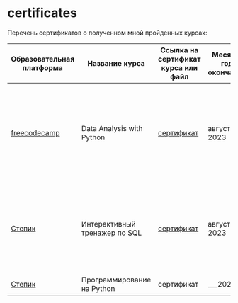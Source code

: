 # certificates
Перечень сертификатов о полученном мной пройденных курсах:

| Образовательная платформа | Название курса | Ссылка на сертификат курса или файл | Месяц и год окончания | Полученные навыки |
| -------- | -------- | -------- |  -------- |  -------- |
| [freecodecamp](https://www.freecodecamp.org/learn/) | Data Analysis with Python | [сертификат](https://github.com/Lisittsa2050/Certificates/blob/main/Data_Analysis_with_Python.pdf)  |  август 2023 |  Python (pandas, numpy, matplotlib, seaborn), Reading data from relational databases, Parsing HTML |
| [Степик](https://stepik.org/course/63054/promo) | Интерактивный тренажер по SQL | [сертификат](https://github.com/Lisittsa2050/Certificates/blob/main/SQL_practice.pdf) | август 2023  | Основы реляционной модели и SQL, запросы SQL к связанным таблицам, базы данных и SQL запросы |
| [Степик](https://stepik.org/course/67/promo) | Программирование на Python  | сертификат |  ___2023 | Python |
